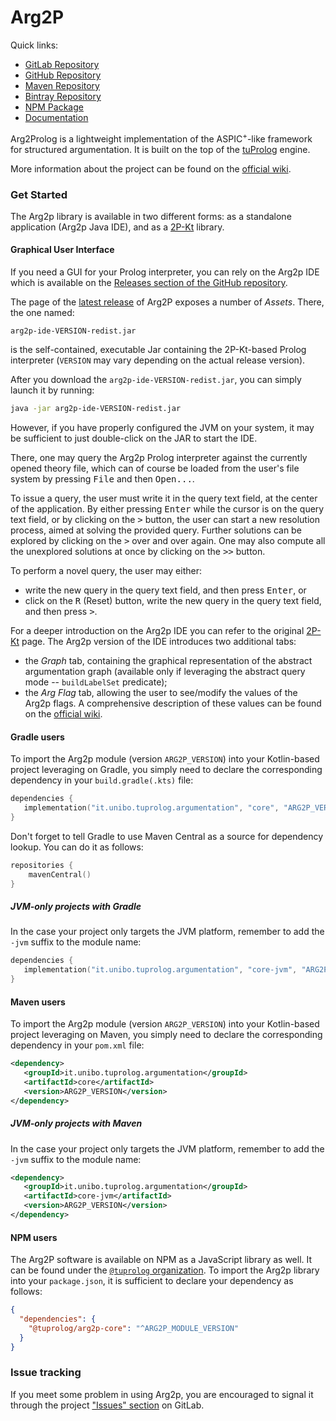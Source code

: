 # Arg2P

Quick links:

- [GitLab Repository](https://gitlab.com/pika-lab/argumentation/arg2p-kt)
- [GitHub Repository](https://github.com/tuProlog/arg2p-kt)
- [Maven Repository](https://search.maven.org/search?q=g:it.unibo.tuprolog.argumentation)
- [Bintray Repository](https://bintray.com/pika-lab/argumentation)
- [NPM Package](https://www.npmjs.com/package/@tuprolog/arg2p-core)
- [Documentation](https://pika-lab.gitlab.io/argumentation/arg2p-kt)


Arg2Prolog is a lightweight implementation of the ASPIC<sup>+</sup>-like framework for structured argumentation. 
It is built on the top of the [tuProlog](http://pika-lab.gitlab.io/tuprolog/2p-in-kotlin/) engine.

More information about the project can be found on the [official wiki](https://pika-lab.gitlab.io/argumentation/arg2p-kt/).

### Get Started

The Arg2p library is available in two different forms: as a standalone application (Arg2p Java IDE), and as a [2P-Kt](http://pika-lab.gitlab.io/tuprolog/2p-in-kotlin/) library.

#### Graphical User Interface

If you need a GUI for your Prolog interpreter, you can rely on the Arg2p IDE which is available on the [Releases section of the
GitHub repository](https://github.com/tuProlog/arg2p-kt/releases).

The page of the [latest release](https://github.com/tuProlog/arg2p-kt/releases/latest) of Arg2P exposes a number of _Assets_.
There, the one named:
```
arg2p-ide-VERSION-redist.jar
```
is the self-contained, executable Jar containing the 2P-Kt-based Prolog interpreter (`VERSION` may vary depending on the
actual release version).

After you download the `arg2p-ide-VERSION-redist.jar`, you can simply launch it by running:
```bash
java -jar arg2p-ide-VERSION-redist.jar
```
However, if you have properly configured the JVM on your system, it may be sufficient to just double-click on the JAR to start the IDE.

There, one may query the Arg2p Prolog interpreter against the currently opened theory file, which can of course be
loaded from the user's file system by pressing <kbd>File</kbd> and then <kbd>Open...</kbd>.

To issue a query, the user must write it in the query text field, at the center of the application.
By either pressing <kbd>Enter</kbd> while the cursor is on the query text field, or by clicking on the <kbd>&gt;</kbd> button, the user can start a new resolution process, aimed at solving the provided query.
Further solutions can be explored by clicking on the <kbd>&gt;</kbd> over and over again.
One may also compute all the unexplored solutions at once by clicking on the <kbd>&gt;&gt;</kbd> button.

To perform a novel query, the user may either:
- write the new query in the query text field, and then press <kbd>Enter</kbd>, or
- click on the <kbd>R</kbd> (Reset) button, write the new query in the query text field, and then press <kbd>&gt;</kbd>.

For a deeper introduction on the Arg2p IDE you can refer to the original [2P-Kt](https://gitlab.com/pika-lab/tuprolog/2p-in-kotlin) page.
The Arg2p version of the IDE introduces two additional tabs:
- the _Graph_ tab, containing the graphical representation of the abstract argumentation graph (available only if leveraging the abstract query mode -- `buildLabelSet` predicate);
- the _Arg Flag_ tab, allowing the user to see/modify the values of the Arg2p flags. A comprehensive description of these values can be found on the [official wiki](https://pika-lab.gitlab.io/argumentation/arg2p-kt/wiki/flags).

#### Gradle users

To import the Arg2p module (version `ARG2P_VERSION`) into your Kotlin-based project leveraging on Gradle,
you simply need to declare the corresponding dependency in your `build.gradle(.kts)` file:
 ```kotlin
dependencies {
    implementation("it.unibo.tuprolog.argumentation", "core", "ARG2P_VERSION")
}
 ``` 

Don't forget to tell Gradle to use Maven Central as a source for dependency lookup. You can do it as follows:
```kotlin
repositories {
    mavenCentral()
}
``` 

##### JVM-only projects with Gradle

In the case your project only targets the JVM platform, remember to add the `-jvm` suffix to the module name:
 ```kotlin
dependencies {
    implementation("it.unibo.tuprolog.argumentation", "core-jvm", "ARG2P_VERSION")
}
 ``` 

#### Maven users

To import the Arg2p module (version `ARG2P_VERSION`) into your Kotlin-based project leveraging on Maven,
you simply need to declare the corresponding dependency in your `pom.xml` file:
 ```xml
<dependency>
    <groupId>it.unibo.tuprolog.argumentation</groupId>
    <artifactId>core</artifactId>
    <version>ARG2P_VERSION</version>
</dependency>
 ``` 

##### JVM-only projects with Maven

In the case your project only targets the JVM platform, remember to add the `-jvm` suffix to the module name:
 ```xml
<dependency>
    <groupId>it.unibo.tuprolog.argumentation</groupId>
    <artifactId>core-jvm</artifactId>
    <version>ARG2P_VERSION</version>
</dependency>
 ``` 

#### NPM users

The Arg2P software is available on NPM as a JavaScript library as well. It can be found under the [`@tuprolog` organization](https://www.npmjs.com/org/tuprolog).
To import the Arg2p library into your `package.json`, it is sufficient to declare your dependency as follows:
```json
{
  "dependencies": {
    "@tuprolog/arg2p-core": "^ARG2P_MODULE_VERSION"
  }
}
```

### Issue tracking

If you meet some problem in using Arg2p, you are encouraged to signal it through the project ["Issues" section](https://gitlab.com/pika-lab/argumentation/arg2p-kt/-/issues) on GitLab.
